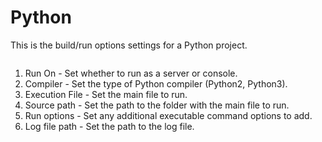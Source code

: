 # Python

This is the build/run options settings for a Python project.

<figure><img src="https://help.goorm.io/~gitbook/image?url=https%3A%2F%2F2181851870-files.gitbook.io%2F%7E%2Ffiles%2Fv0%2Fb%2Fgitbook-x-prod.appspot.com%2Fo%2Fspaces%252F-Lq-Q9LciN1X9EABxGkt%252Fuploads%252Fkt8b77ZEjI404lJ5IoXJ%252Fimage.png%3Falt%3Dmedia%26token%3Dd639ca51-7afc-4868-898a-01a16e206ad8&#x26;width=768&#x26;dpr=4&#x26;quality=100&#x26;sign=eb88320f&#x26;sv=2" alt=""><figcaption></figcaption></figure>

1. Run On - Set whether to run as a server or console.
2. Compiler - Set the type of Python compiler (Python2, Python3).
3. Execution File - Set the main file to run.
4. Source path - Set the path to the folder with the main file to run.
5. Run options - Set any additional executable command options to add.
6. Log file path - Set the path to the log file.
